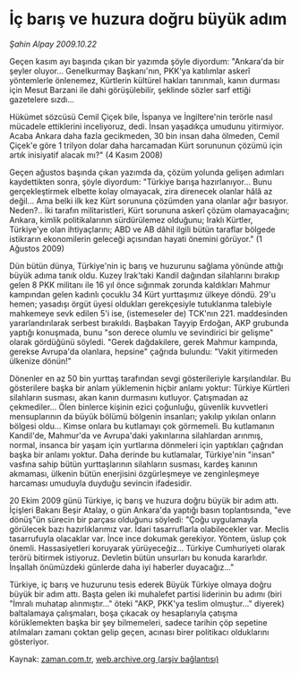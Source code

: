 # İç barış ve huzura doğru büyük adım

*Şahin Alpay 2009.10.22*

<tr><td class="metin" colspan="2" style="padding-top: 20px; padding-left: 5px; padding-right: 10px;">Geçen kasım ayı başında çıkan bir yazımda şöyle diyordum: "Ankara'da bir şeyler oluyor... Genelkurmay Başkanı'nın, PKK'ya katılımlar askerî yöntemlerle önlenemez, Kürtlerin kültürel hakları tanınmalı, kanın durması için Mesut Barzani ile dahi görüşülebilir, şeklinde sözler sarf ettiği gazetelere sızdı...</td></tr><tr><td class="metin" colspan="2" style="padding-top: 20px; padding-left: 5px; padding-right: 10px;"><p>Hükümet sözcüsü Cemil Çiçek bile, İspanya ve İngiltere'nin terörle nasıl mücadele ettiklerini inceliyoruz, dedi. İnsan yaşadıkça umudunu yitirmiyor. Acaba Ankara daha fazla gecikmeden, 30 bin insan daha ölmeden, Cemil Çiçek'e göre 1 trilyon dolar daha harcamadan Kürt sorununun çözümü için artık inisiyatif alacak mı?" (4 Kasım 2008)
<p>Geçen ağustos başında çıkan yazımda da, çözüm yolunda gelişen adımları kaydettikten sonra, şöyle diyordum: "Türkiye barışa hazırlanıyor... Bunu gerçekleştirmek elbette kolay olmayacak, zira direnecek olanlar hâlâ az değil... Ama belki ilk kez Kürt sorununa çözümden yana olanlar ağır basıyor. Neden?.. İki tarafın militaristleri, Kürt sorununa askerî çözüm olamayacağını; Ankara, kimlik politikalarının sürdürülemez olduğunu; Iraklı Kürtler, Türkiye'ye olan ihtiyaçlarını; ABD ve AB dâhil ilgili bütün taraflar bölgede istikrarın ekonomilerin geleceği açısından hayati önemini görüyor." (1 Ağustos 2009)
<p>Dün bütün dünya, Türkiye'nin iç barış ve huzurunu sağlama yönünde attığı büyük adıma tanık oldu. Kuzey Irak'taki Kandil dağından silahlarını bırakıp gelen 8 PKK militanı ile 16 yıl önce sığınmak zorunda kaldıkları Mahmur kampından gelen kadınlı çocuklu 34 Kürt yurttaşımız ülkeye döndü. 29'u hemen; yasadışı örgüt üyesi oldukları gerekçesiyle tutuklanma talebiyle mahkemeye sevk edilen 5'i ise, (istemeseler de) TCK'nın 221. maddesinden yararlandırılarak serbest bırakıldı. Başbakan Tayyip Erdoğan, AKP grubunda yaptığı konuşmada, bunu "son derece olumlu ve sevindirici bir gelişme" olarak gördüğünü söyledi. "Gerek dağdakilere, gerek Mahmur kampında, gerekse Avrupa'da olanlara, hepsine" çağrıda bulundu: "Vakit yitirmeden ülkenize dönün!"
<p>Dönenler en az 50 bin yurttaş tarafından sevgi gösterileriyle karşılandılar. Bu gösterilere başka bir anlam yüklemenin hiçbir anlamı yoktur: Türkiye Kürtleri silahların susması, akan kanın durmasını kutluyor. Çatışmadan az çekmediler... Ölen binlerce kişinin ezici çoğunluğu, güvenlik kuvvetleri mensuplarının da büyük bölümü bölgenin insanları; yakılıp yıkılan onların bölgesi oldu... Kimse onlara bu kutlamayı çok görmemeli. Bu kutlamanın Kandil'de, Mahmur'da ve Avrupa'daki yakınlarına silahlardan arınmış, normal, insanca bir yaşam için yurtlarına dönmeleri için yaptıkları çağrıdan başka bir anlamı yoktur. Daha derinde bu kutlamalar, Türkiye'nin "insan" vasfına sahip bütün yurttaşlarının silahların susması, kardeş kanının akmaması, ülkenin bütün enerjisini özgürleşmeye ve zenginleşmeye harcaması umuduyla duyduğu sevincin ifadesidir.
<p>20 Ekim 2009 günü Türkiye, iç barış ve huzura doğru büyük bir adım attı. İçişleri Bakanı Beşir Atalay, o gün Ankara'da yaptığı basın toplantısında, "eve dönüş"ün sürecin bir parçası olduğunu söyledi: "Çoğu uygulamayla görülecek bazı hazırlıklarımız var. İdari tasarruflarla olabilecekler var. Meclis tasarrufuyla olacaklar var. İnce ince dokumak gerekiyor. Yöntem, üslup çok önemli. Hassasiyetleri koruyarak yürüyeceğiz... Türkiye Cumhuriyeti olarak terörü bitirmek istiyoruz. Devletin bütün unsurları bu konuda kararlıdır. İnşallah önümüzdeki günlerde daha iyi haberler duyacağız..."
<p>Türkiye, iç barış ve huzurunu tesis ederek Büyük Türkiye olmaya doğru büyük bir adım attı. Başta gelen iki muhalefet partisi liderinin bu adımı (biri "İmralı muhatap alınmıştır..." öteki "AKP, PKK'ya teslim olmuştur..." diyerek) baltalamaya çalışmaları, boşa çıkacak oy hesaplarıyla çatışma körüklemekten başka bir şey bilmemeleri, sadece tarihin çöp sepetine atılmaları zamanı çoktan gelip geçen, acınası birer politikacı olduklarını gösteriyor. <br/></p></p></p></p></p></p></td></tr>

Kaynak: [zaman.com.tr](http://zaman.com.tr/yazar.do?yazino=906237), [web.archive.org (arşiv bağlantısı)](http://web.archive.org/web/20091026210528/http://www.zaman.com.tr:80/yazar.do?yazino=906237)
